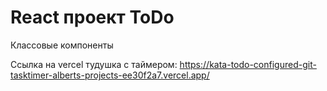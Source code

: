 # React проект ToDo
Классовые компоненты

Ссылка на vercel тудушка с таймером: https://kata-todo-configured-git-tasktimer-alberts-projects-ee30f2a7.vercel.app/
